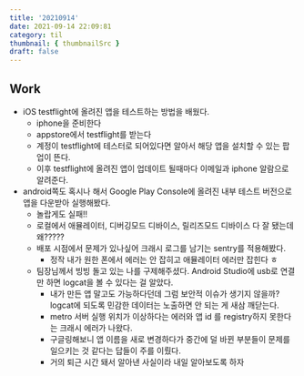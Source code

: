 ```yaml
---
title: '20210914'
date: 2021-09-14 22:09:81
category: til
thumbnail: { thumbnailSrc }
draft: false
---
```


## Work

- iOS testflight에 올려진 앱을 테스트하는 방법을 배웠다.
  - iphone을 준비한다
  - appstore에서 testflight를 받는다
  - 계정이 testflight에 테스터로 되어있다면 알아서 해당 앱을 설치할 수 있는 팝업이 뜬다.
  - 이후 testflight에 올려진 앱이 업데이트 될때마다 이메일과 iphone 알람으로 알려준다.
- android쪽도 혹시나 해서 Google Play Console에 올려진 내부 테스트 버전으로 앱을 다운받아 실행해봤다.
  - 놀랍게도 실패!!
  - 로컬에서 애뮬레이터, 디버깅모드 디바이스, 릴리즈모드 디바이스 다 잘 됐는데 왜?????
  - 배포 시점에서 문제가 있나싶어 크래시 로그를 남기는 sentry를 적용해봤다.
    - 정작 내가 원한 폰에서 에러는 안 잡히고 애뮬레이터 에러만 잡힌다 ㅎ
  - 팀장님께서 빙빙 돌고 있는 나를 구제해주셨다. Android Studio에 usb로 연결만 하면 logcat을 볼 수 있다는 걸 알았다.
    - 내가 만든 앱 말고도 가능하다던데 그럼 보안적 이슈가 생기지 않을까? logcat에 되도록 민감한 데이터는 노출하면 안 되는 게 새삼 깨닫는다.
    - metro 서버 실행 위치가 이상하다는 에러와 앱 id 를 registry하지 못한다는 크래시 에러가 나왔다.
    - 구글링해보니 앱 이름을 새로 변경하다가 중간에 덜 바뀐 부분들이 문제를 일으키는 것 같다는 답들이 주를 이뤘다.
    - 거의 퇴근 시간 돼서 알아낸 사실이라 내일 알아보도록 하자
